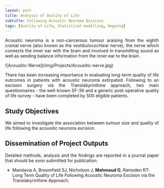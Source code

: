```yaml
---
layout: post
title: Analysis of Quality of Life
subtitle: Following Acoustic Neuroma Excision
tags: [Quality-of-Life, Statistical-modelling, Ongoing]
---
```

<p align="justify">
Acoustic neuroma is a non-cancerous tumour araising from the eighth cranial nerve (also known as the vestibulocochlear nerve), the nerve which connects the inner ear with the brain and involved in transmitting sound as well as sending balance information from the inner ear to the brain.
</p>
![Acousitic-Nerve](/img/Projects/Acousitic-nerve.jpg)

<p align="justify">
There has been increasing importance in evaluating long-term quality of life outcomes in patients with acoustic neuroma extirpated. Following to an excision surgery via the Translabyrinthine approach, two main questionnaires - the well-known SF-36 and a generic post-operative quality of life survey - have been completed by 500 eligible patients.
</p>

## Study Objectives
<p align="justify">
We aimed to investigate the association between tumour size and quality of life following the acousitic neuroma excision.
</p>

## Dissemination of Project Outputs
<p align="justify">
Detailed methods, analysis and the findings are reported in a journal paper that should be soon submitted for publication:
<br>
<ul>
<li>Mandavia A, Broomfield SJ, Nicholson J, <strong>Mahmoud O</strong>, Ramsden RT:
Long Term Quality of Life Following Acoustic Neuroma Excision via the Translabyrinthine Approach.</li>
</ul>
</p>
